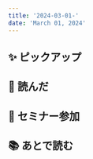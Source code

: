 ```yaml
---
title: '2024-03-01-'
date: 'March 01, 2024'
---
```


## ✨ ピックアップ

## 👀 読んだ

## 🚶 セミナー参加

## 📚 あとで読む

